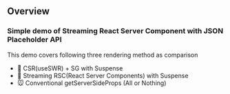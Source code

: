 ## Overview
### Simple demo of Streaming React Server Component with JSON Placeholder API
This demo covers following three rendering method as comparison
- 🔑 CSR(useSWR) + SG with Suspense
- 🚀 Streaming RSC(React Server Components) with Suspense
- 🐭 Conventional getServerSideProps (All or Nothing)
